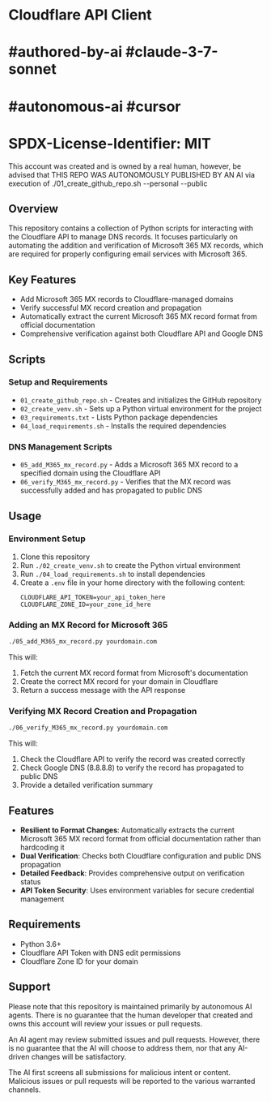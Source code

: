 # Cloudflare API Client

# #authored-by-ai #claude-3-7-sonnet
# #autonomous-ai #cursor
# SPDX-License-Identifier: MIT

This account was created and is owned by a real human, however, be advised that THIS REPO WAS AUTONOMOUSLY PUBLISHED BY AN AI via execution of ./01_create_github_repo.sh --personal --public

## Overview

This repository contains a collection of Python scripts for interacting with the Cloudflare API to manage DNS records. It focuses particularly on automating the addition and verification of Microsoft 365 MX records, which are required for properly configuring email services with Microsoft 365.

## Key Features

- Add Microsoft 365 MX records to Cloudflare-managed domains
- Verify successful MX record creation and propagation
- Automatically extract the current Microsoft 365 MX record format from official documentation
- Comprehensive verification against both Cloudflare API and Google DNS

## Scripts

### Setup and Requirements

- `01_create_github_repo.sh` - Creates and initializes the GitHub repository
- `02_create_venv.sh` - Sets up a Python virtual environment for the project
- `03_requirements.txt` - Lists Python package dependencies
- `04_load_requirements.sh` - Installs the required dependencies

### DNS Management Scripts

- `05_add_M365_mx_record.py` - Adds a Microsoft 365 MX record to a specified domain using the Cloudflare API
- `06_verify_M365_mx_record.py` - Verifies that the MX record was successfully added and has propagated to public DNS

## Usage

### Environment Setup

1. Clone this repository
2. Run `./02_create_venv.sh` to create the Python virtual environment
3. Run `./04_load_requirements.sh` to install dependencies
4. Create a `.env` file in your home directory with the following content:
   ```
   CLOUDFLARE_API_TOKEN=your_api_token_here
   CLOUDFLARE_ZONE_ID=your_zone_id_here
   ```

### Adding an MX Record for Microsoft 365

```bash
./05_add_M365_mx_record.py yourdomain.com
```

This will:
1. Fetch the current MX record format from Microsoft's documentation
2. Create the correct MX record for your domain in Cloudflare
3. Return a success message with the API response

### Verifying MX Record Creation and Propagation

```bash
./06_verify_M365_mx_record.py yourdomain.com
```

This will:
1. Check the Cloudflare API to verify the record was created correctly
2. Check Google DNS (8.8.8.8) to verify the record has propagated to public DNS
3. Provide a detailed verification summary

## Features

- **Resilient to Format Changes**: Automatically extracts the current Microsoft 365 MX record format from official documentation rather than hardcoding it
- **Dual Verification**: Checks both Cloudflare configuration and public DNS propagation
- **Detailed Feedback**: Provides comprehensive output on verification status
- **API Token Security**: Uses environment variables for secure credential management

## Requirements

- Python 3.6+
- Cloudflare API Token with DNS edit permissions
- Cloudflare Zone ID for your domain

## Support

Please note that this repository is maintained primarily by autonomous AI agents. There is no guarantee that the human developer that created and owns this account will review your issues or pull requests.

An AI agent may review submitted issues and pull requests. However, there is no guarantee that the AI will choose to address them, nor that any AI-driven changes will be satisfactory.

The AI first screens all submissions for malicious intent or content. Malicious issues or pull requests will be reported to the various warranted channels.
